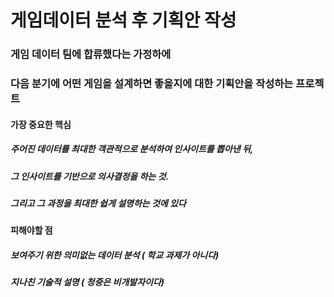 # 게임데이터 분석 후 기획안 작성 


### 게임 데이터 팀에 합류했다는 가정하에
### 다음 분기에 어떤 게임을 설계하면 좋을지에 대한 기획안을 작성하는 프로젝트

#### 가장 중요한 핵심
##### 주어진 데이터를 최대한 객관적으로 분석하여 인사이트를 뽑아낸 뒤,
##### 그 인사이트를 기반으로 의사결정을 하는 것.
##### 그리고 그 과정을 최대한 쉽게 설명하는 것에 있다

#### 피해야할 점
##### 보여주기 위한 의미없는 데이터 분석 ( 학교 과제가 아니다)
##### 지나친 기술적 설명 ( 청중은 비개발자이다)
